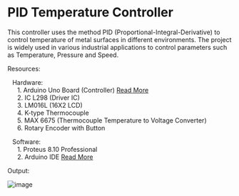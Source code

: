 # PID Temperature Controller
 
This controller uses the method PID (Proportional-Integral-Derivative) to control temperature of metal surfaces in different environments. 
The project is widely used in various industrial applications to control parameters such as Temperature, Pressure and Speed.

Resources:</br>

&ensp; Hardware:</br>
&ensp; &ensp;    1. Arduino Uno Board (Controller)  <a href="https://www.arduino.cc/">Read More</a> <br/>
&ensp; &ensp;    2. IC L298 (Driver IC) <br/>
&ensp; &ensp;    3. LM016L (16X2 LCD) <br/>
&ensp; &ensp;    4. K-type Thermocouple <br/>
&ensp; &ensp;    5. MAX 6675 (Thermocouple Temperature to Voltage Converter) <br/>
&ensp; &ensp;    6. Rotary Encoder with Button <br/>
 
&ensp; Software: </br>
&ensp; &ensp;     1. Proteus 8.10 Professional <br/>
&ensp; &ensp;     2. Arduino IDE  <a href="https://www.arduino.cc/">Read More</a>

Output:

![image](https://user-images.githubusercontent.com/78642923/122167990-56696d00-ce99-11eb-90f2-57a4e2545607.png)
